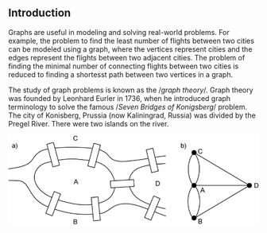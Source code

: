 ## Introduction

Graphs are useful in modeling and solving real-world problems. For example, the problem to find the least number of flights between two cities can be modeled using a graph, where the vertices represent cities and the edges represent the flights between two adjacent cities. The problem of finding the minimal number of connecting flights between two cities is reduced to finding a shortesst path between two vertices in a graph.  

The study of graph problems is known as the /*graph theory*/. Graph theory was founded by Leonhard Eurler in 1736, when he introduced graph terminology to solve the famous /*Seven Bridges of Konigsberg*/ problem. The city of Konisberg, Prussia (now Kaliningrad, Russia) was divided by the Pregel River. There were two islands on the river.  

![Konigsberg Bridge](KonigsbergBridge.png)


